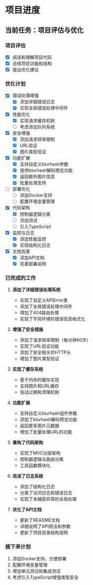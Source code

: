 # 项目进度

## 当前任务：项目评估与优化

### 项目评估
- [X] 阅读和理解项目代码
- [X] 总结项目功能和结构
- [X] 提出优化建议

### 优化计划
- [X] 错误处理增强
  - [X] 添加详细错误日志
  - [X] 实现全局错误处理中间件
- [X] 性能优化
  - [X] 实现请求缓存机制
  - [ ] 考虑添加队列系统
- [X] 安全增强
  - [X] 添加请求频率限制
  - [X] URL验证
  - [X] 图片类型验证
- [X] 功能扩展
  - [X] 支持自定义blurhash参数
  - [X] 提供blurhash解码预览功能
  - [X] 返回额外图片信息
  - [X] 批量处理支持
- [ ] 部署优化
  - [ ] 添加Docker支持
  - [ ] 配置环境变量管理
- [X] 代码架构
  - [X] 控制器逻辑分离
  - [ ] 添加测试
  - [ ] 引入TypeScript
- [X] 监控与日志
  - [X] 添加性能监控
  - [X] 实现结构化日志
- [X] 文档完善
  - [X] 添加API文档
  - [X] 完善部署说明

### 已完成的工作
1. **添加了详细错误处理系统**
   - 实现了自定义APIError类
   - 添加了全局错误处理中间件
   - 增加了404路由处理
   - 实现了不同环境的错误信息格式化

2. **增强了安全措施**
   - 添加了请求频率限制（每分钟60次）
   - 实现了URL验证功能
   - 添加了安全相关的HTTP头
   - 增加了图片类型验证

3. **实现了缓存系统**
   - 基于内存的缓存实现
   - 支持图片和URL缓存
   - 自动过期和清理机制

4. **功能扩展**
   - 支持自定义blurhash组件参数
   - 添加了blurhash解码预览功能
   - 返回更多图片元数据
   - 增加了批量处理URL的功能

5. **重构了代码架构**
   - 实现了MVC分层架构
   - 控制器逻辑与路由分离
   - 工具函数模块化

6. **改进了日志系统**
   - 添加了结构化日志
   - 分离了访问日志和错误日志
   - 实现了未捕获异常的全局处理

7. **优化了API文档**
   - 更新了README文档
   - 详细说明了API用法和参数
   - 更新了项目目录结构说明

### 接下来计划
1. 添加Docker支持，方便部署
2. 配置环境变量管理
3. 增加单元测试和集成测试
4. 考虑引入TypeScript增强类型安全 